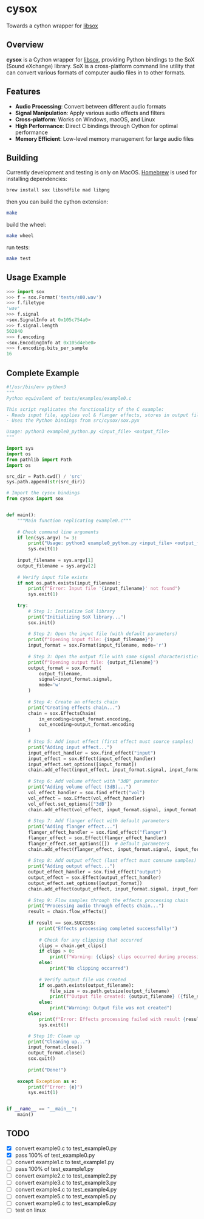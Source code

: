 # cysox

Towards a cython wrapper for [libsox](https://github.com/chirlu/sox)

## Overview

**cysox** is a Cython wrapper for [libsox](https://github.com/chirlu/sox), providing Python bindings to the SoX (Sound eXchange) library. SoX is a cross-platform command line utility that can convert various formats of computer audio files in to other formats.

## Features

- **Audio Processing**: Convert between different audio formats
- **Signal Manipulation**: Apply various audio effects and filters
- **Cross-platform**: Works on Windows, macOS, and Linux
- **High Performance**: Direct C bindings through Cython for optimal performance
- **Memory Efficient**: Low-level memory management for large audio files

## Building

Currently development and testing is only on MacOS. [Homebrew](https://brew.sh) is used for installing dependencies:

```sh
brew install sox libsndfile mad libpng
```

then you can build the cython extension:

```sh
make
```

build the wheel:

```sh
make wheel
```

run tests:

```sh
make test
```

## Usage Example

```python
>>> import sox
>>> f = sox.Format('tests/s00.wav')
>>> f.filetype
'wav'
>>> f.signal
<sox.SignalInfo at 0x105c754a0>
>>> f.signal.length
502840
>>> f.encoding
<sox.EncodingInfo at 0x105d4ebe0>
>>> f.encoding.bits_per_sample
16
```

## Complete Example

```python
#!/usr/bin/env python3
"""
Python equivalent of tests/examples/example0.c

This script replicates the functionality of the C example:
- Reads input file, applies vol & flanger effects, stores in output file
- Uses the Python bindings from src/cysox/sox.pyx

Usage: python3 example0_python.py <input_file> <output_file>
"""

import sys
import os
from pathlib import Path
import os

src_dir = Path.cwd() / 'src'
sys.path.append(str(src_dir))

# Import the cysox bindings
from cysox import sox


def main():
    """Main function replicating example0.c"""
    
    # Check command line arguments
    if len(sys.argv) != 3:
        print("Usage: python3 example0_python.py <input_file> <output_file>")
        sys.exit(1)
    
    input_filename = sys.argv[1]
    output_filename = sys.argv[2]
    
    # Verify input file exists
    if not os.path.exists(input_filename):
        print(f"Error: Input file '{input_filename}' not found")
        sys.exit(1)
    
    try:
        # Step 1: Initialize SoX library
        print("Initializing SoX library...")
        sox.init()
        
        # Step 2: Open the input file (with default parameters)
        print(f"Opening input file: {input_filename}")
        input_format = sox.Format(input_filename, mode='r')
        
        # Step 3: Open the output file with same signal characteristics as input
        print(f"Opening output file: {output_filename}")
        output_format = sox.Format(
            output_filename, 
            signal=input_format.signal,
            mode='w'
        )
        
        # Step 4: Create an effects chain
        print("Creating effects chain...")
        chain = sox.EffectsChain(
            in_encoding=input_format.encoding,
            out_encoding=output_format.encoding
        )
        
        # Step 5: Add input effect (first effect must source samples)
        print("Adding input effect...")
        input_effect_handler = sox.find_effect("input")
        input_effect = sox.Effect(input_effect_handler)
        input_effect.set_options([input_format])
        chain.add_effect(input_effect, input_format.signal, input_format.signal)
        
        # Step 6: Add volume effect with "3dB" parameter
        print("Adding volume effect (3dB)...")
        vol_effect_handler = sox.find_effect("vol")
        vol_effect = sox.Effect(vol_effect_handler)
        vol_effect.set_options(["3dB"])
        chain.add_effect(vol_effect, input_format.signal, input_format.signal)
        
        # Step 7: Add flanger effect with default parameters
        print("Adding flanger effect...")
        flanger_effect_handler = sox.find_effect("flanger")
        flanger_effect = sox.Effect(flanger_effect_handler)
        flanger_effect.set_options([])  # Default parameters
        chain.add_effect(flanger_effect, input_format.signal, input_format.signal)
        
        # Step 8: Add output effect (last effect must consume samples)
        print("Adding output effect...")
        output_effect_handler = sox.find_effect("output")
        output_effect = sox.Effect(output_effect_handler)
        output_effect.set_options([output_format])
        chain.add_effect(output_effect, input_format.signal, input_format.signal)
        
        # Step 9: Flow samples through the effects processing chain
        print("Processing audio through effects chain...")
        result = chain.flow_effects()
        
        if result == sox.SUCCESS:
            print("Effects processing completed successfully!")
            
            # Check for any clipping that occurred
            clips = chain.get_clips()
            if clips > 0:
                print(f"Warning: {clips} clips occurred during processing")
            else:
                print("No clipping occurred")
                
            # Verify output file was created
            if os.path.exists(output_filename):
                file_size = os.path.getsize(output_filename)
                print(f"Output file created: {output_filename} ({file_size} bytes)")
            else:
                print("Warning: Output file was not created")
        else:
            print(f"Error: Effects processing failed with result {result}")
            sys.exit(1)

        # Step 10: Clean up
        print("Cleaning up...")
        input_format.close()
        output_format.close()
        sox.quit()
        
        print("Done!")
        
    except Exception as e:
        print(f"Error: {e}")
        sys.exit(1)


if __name__ == "__main__":
    main()
```

## TODO

- [x] convert example0.c to test_example0.py
- [x] pass 100% of test_example0.py
- [ ] convert example1.c to test_example1.py
- [ ] pass 100% of test_example1.py
- [ ] convert example2.c to test_example2.py
- [ ] convert example3.c to test_example3.py
- [ ] convert example4.c to test_example4.py
- [ ] convert example5.c to test_example5.py
- [ ] convert example6.c to test_example6.py
- [ ] test on linux
